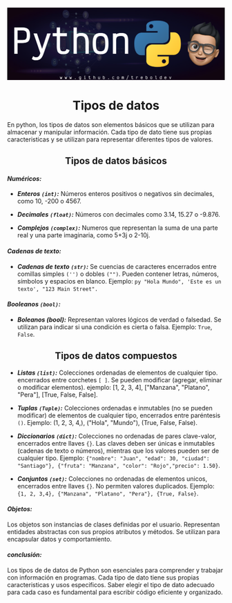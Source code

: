 ![Banner](/Python/Python_Github_Banner.png)

<div align="center"><h1>Tipos de datos</h2></div>

En python, los tipos de datos son elementos básicos que se utilizan para almacenar y manipular información. Cada tipo de dato tiene sus propias caracteristicas y se utilizan para representar diferentes tipos de valores.

<div align="center"><h2>Tipos de datos básicos</h3></div>

#### ***Numéricos:*** 

- ***Enteros `(int)`:*** Números enteros positivos o negativos sin decimales, como 10, -200 o 4567.
  
- ***Decimales `(float)`:*** Números con decimales como 3.14, 15.27 o -9.876.
  
- ***Complejos `(complex)`:*** Numeros que representan la suma de una parte real y una parte imaginaria, como 5+3j o 2-10j.

#### ***Cadenas de texto:***

- ***Cadenas de texto `(str)`:*** Se cuencias de caracteres encerrados entre comillas simples `('')` o dobles `("")`. Pueden contener letras, números, símbolos y espacios en blanco. Ejemplo: `py "Hola Mundo", 'Este es un texto', "123 Main Street".`

#### ***Booleanos `(bool)`:***

- ***Boleanos (bool):*** Representan valores lógicos de verdad o falsedad. Se utilizan para indicar si una condición es cierta o falsa. Ejemplo: `True`, `False`.

<div align="center"><h2>Tipos de datos compuestos</h3></div>

- ***Listas `(list)`:*** Colecciones ordenadas de elementos de cualquier tipo. encerrados entre corchetes `[ ]`. Se pueden modificar (agregar, eliminar o modificar elementos). ejemplo: [1, 2, 3, 4], ["Manzana", "Platano", "Pera"], [True, False, False].
  
-  ***Tuplas `(Tuple)`:*** Colecciones ordenadas e inmutables (no se pueden modificar) de elementos de cualquier tipo, encerrados entre paréntesis `()`. Ejemplo: (1, 2, 3, 4,), ("Hola", "Mundo"), (True, False, False).
  
-  ***Diccionarios `(dict)`:*** Colecciones no ordenadas de pares clave-valor, encerrados entre llaves `{}`. Las claves deben ser únicas e inmutables (cadenas de texto o números), mientras que los valores pueden ser de cualquier tipo. Ejemplo: `{"nombre": "Juan", "edad": 30, "ciudad": "Santiago"}, {"fruta": "Manzana", "color": "Rojo","precio": 1.50}`.
-  ***Conjuntos `(set)`:*** Colecciones no ordenadas de elementos unicos, encerrados entre llaves `{}`. No permiten valores duplicados. Ejemplo: `{1, 2, 3,4}, {"Manzana", "Platano", "Pera"}, {True, False}`.

#### ***Objetos:***

Los objetos son instancias de clases definidas por el usuario. Representan entidades abstractas con sus propios atributos y métodos. Se utilizan para encapsular datos y comportamiento.


#### ***conclusión:***

Los tipos de de datos de Python son esenciales para comprender y trabajar con información en programas. Cada tipo de dato tiene sus propias caracteristicas y usos especificos. Saber elegir el tipo de dato adecuado para cada caso es fundamental para escribir código eficiente y organizado.